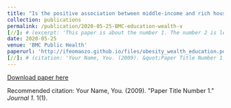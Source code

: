 ```yaml
---
title: "Is the positive association between middle-income and rich household wealth and adult sub-Saharan African women's overweight status modified by the level of educational attainment? A cross-sectional study of 22 countries"
collection: publications
permalink: /publication/2020-05-25-BMC-education-wealth-v
[//]: # (excerpt: 'This paper is about the number 1. The number 2 is left for future work.')
date: 2020-05-25
venue: 'BMC Public Health'
paperurl: 'http://ifeomaozo.github.io/files/obesity_wealth_education.pdf'
[//]: # (citation: 'Your Name, You. (2009). &quot;Paper Title Number 1.&quot; <i>Journal 1</i>. 1(1).')
---
```

[//]: # (This paper is about the number 1. The number 2 is left for future work.)

[Download paper here](http://ifeomaozo.github.io/files/obesity_wealth_education.pdf)

Recommended citation: Your Name, You. (2009). "Paper Title Number 1." <i>Journal 1</i>. 1(1).